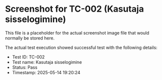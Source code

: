 # Screenshot for TC-002 (Kasutaja sisselogimine)

This file is a placeholder for the actual screenshot image file that would normally be stored here.

The actual test execution showed successful test with the following details:
- Test ID: TC-002
- Test name: Kasutaja sisselogimine
- Status: Pass
- Timestamp: 2025-05-14 19:20:24